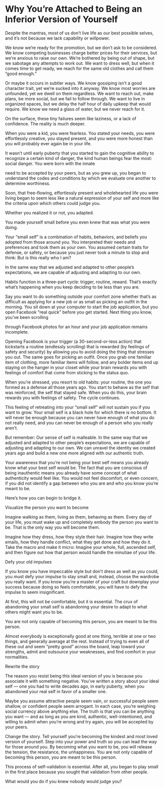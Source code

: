 # Why You’re Attached to Being an Inferior Version of Yourself

Despite the mantras, most of us don’t live life as our best possible selves, and it’s not because we lack capability or willpower.

We know we’re ready for the promotion, but we don’t ask to be considered. We know competing businesses charge better prices for their services, but we’re anxious to raise our own. We’re bothered by being out of shape, but we sabotage any attempts to work out. We want to dress well, but when it comes time to get ready, we reach for the same old clothes and call them “good enough.”

Or maybe it occurs in subtler ways. We know gossiping isn’t a good character trait, yet we’re sucked into it anyway. We know most worries are unfounded, yet we dwell on them regardless. We want to reach out, make plans, be more social, but we fail to follow through. We want to live in organized spaces, but we delay the half hour of daily upkeep that would require. We know we need a glass of water, but we never reach for it.

On the surface, these tiny failures seem like laziness, or a lack of confidence. The reality is much deeper.

When you were a kid, you were fearless. You stated your needs, you were effortlessly creative, you stayed present, and you were more honest than you will probably ever again be in your life.

It wasn’t until early puberty that you started to gain the cognitive ability to recognize a certain kind of danger, the kind human beings fear the most: social danger. You were born with the innate

need to be accepted by your peers, but as you grew up, you began to understand the codes and conditions by which we evaluate one another to determine worthiness.

Soon, that free-flowing, effortlessly present and wholehearted life you were living began to seem less like a natural expression of your self and more like the criteria upon which others could judge you.

Whether you realized it or not, you adapted.

You made yourself small before you even knew that was what you were doing.

Your “small self” is a combination of habits, behaviors, and beliefs you adopted from those around you. You interpreted their needs and preferences and took them as your own. You assumed certain traits for defense, or safety, or because you just never took a minute to stop and think: But is this really who I am?

In the same way that we adjusted and adapted to other people’s expectations, we are capable of adjusting and adapting to our own.

Habits function in a three-part cycle: trigger, routine, reward. That’s exactly what’s happening when you keep deciding to be less than you are.

Say you want to do something outside your comfort zone whether that’s as difficult as applying for a new job or as small as picking an outfit in the morning. You sit down at your computer to start the job application, but you open Facebook “real quick” before you get started. Next thing you know, you’ve been scrolling

through Facebook photos for an hour and your job application remains incomplete.

Opening Facebook is your trigger (a 30-second-or-less action) that kickstarts a routine (endlessly scrolling) that is rewarded (by feelings of safety and security) by allowing you to avoid doing the thing that stresses you out. The same goes for picking an outfit. Once you grab one familiar item of clothing, more familiar items will follow, and any bolder items end up staying on the hanger in your closet while your brain rewards you with feelings of comfort that come from sticking to the status quo.

When you’re stressed, you resort to old habits: your routine, the one you formed as a defense all those years ago. You start to behave as the self that was reinforced, the self that stayed safe. When you do this, your brain rewards you with feelings of safety. The cycle continues.

This feeling of retreating into your “small self” will not sustain you if you want to grow. Your small self is a black hole for which there is no bottom. It will never be enough because you can never have enough of what you do not really need, and you can never be enough of a person who you really aren’t.

But remember: Our sense of self is malleable. In the same way that we adjusted and adapted to other people’s expectations, we are capable of adjusting and adapting to our own. We can unravel the identity we created years ago and build a new one more aligned with our authentic truth.

Your awareness that you’re not being your best self means you already know what your best self would be. The fact that you are conscious of being inauthentic means you already have some concept of what authenticity would feel like. You would not feel discomfort, or even concern, if you did not identify a gap between who you are and who you know you’re meant to be.

Here’s how you can begin to bridge it.

Visualize the person you want to become

Imagine walking as them, living as them, behaving as them. Every day of your life, you must wake up and completely embody the person you want to be. That is the only way you will become them.

Imagine how they dress, how they style their hair. Imagine how they write emails, how they handle conflict, what they get done and how they do it. Take the macro and make it micro: Imagine your whole, full, ascended self, and then figure out how that person would handle the minutiae of your life.

Defy your old impulses

If you know you have impeccable style but don’t dress as well as you could, you must defy your impulse to stay small and, instead, choose the wardrobe you really want. If you know you’re a master of your craft but downplay your success because doing so feels comfortable, you will have to defy the impulse to seem insignificant.

At first, this will not be comfortable, but it is essential. The crux of abandoning your small self is abandoning your desire to adapt to what others might want you to be.

You are not only capable of becoming this person, you are meant to be this person.

Almost everybody is exceptionally good at one thing, terrible at one or two things, and generally average at the rest. Instead of trying to even all of these out and seem “pretty good” across the board, leap toward your strengths, admit and outsource your weaknesses, and find comfort in your normalities.

Rewrite the story

The reason you resist being this ideal version of you is because you associate it with something negative. You’ve written a story about your ideal self — one you had to write decades ago, in early puberty, when you abandoned your real self in favor of a smaller one.

Maybe you assume attractive people seem vain, or successful people seem shallow, or confident people seem arrogant. In each case, you’re weighing social currency above anything else. The truth is that you can be anything you want — and as long as you are kind, authentic, well-intentioned, and willing to admit when you’re wrong and try again, you will be accepted by your peers.

Change the story. Tell yourself you’re becoming the kindest and most loved version of yourself. Step into your power and truth so you can lead the way for those around you. By becoming what you want to be, you will release the tension, the resistance, the unhappiness. You are not only capable of becoming this person, you are meant to be this person.

This process of self-validation is essential. After all, you began to play small in the first place because you sought that validation from other people.

What would you do if you knew nobody would judge you?
